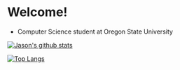 # Welcome!
* Computer Science student at Oregon State University

[![Jason's github stats](https://github-readme-stats.vercel.app/api?username=jasoncartera&theme=gruvbox&count_private=True)](https://github.com/jasoncartera/github-readme-stats)

[![Top Langs](https://github-readme-stats.vercel.app/api/top-langs/?username=jasoncartera&layout=compact&theme=gruvbox&count_private=True)](https://github.com/jasoncartera/github-readme-stats)
